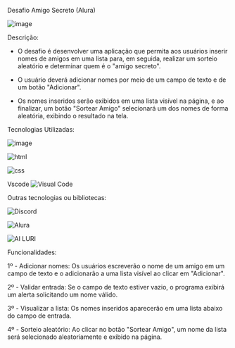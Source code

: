 Desafio Amigo Secreto (Alura)

![image](https://github.com/user-attachments/assets/1a78e672-a0aa-45b6-a3e3-8b8462a94652)

Descrição:
- O desafio é desenvolver uma aplicação que permita aos usuários inserir nomes de amigos em uma lista para, em seguida, realizar um sorteio aleatório e determinar quem é o "amigo secreto".

- O usuário deverá adicionar nomes por meio de um campo de texto e de um botão "Adicionar".

- Os nomes inseridos serão exibidos em uma lista visível na página, e ao finalizar, um botão "Sortear Amigo" selecionará um dos nomes de forma aleatória, exibindo o resultado na tela.

Tecnologias Utilizadas:


![image](https://github.com/user-attachments/assets/288bb0fe-f4b1-474f-b075-52cbcd31326e)


![html](https://github.com/user-attachments/assets/530b4cea-5833-4a55-97d5-2ffbef32b5fe)


![css](https://github.com/user-attachments/assets/d49e3486-81f9-4f55-8c7b-2a50202f0aee)

Vscode
![Visual Code](https://github.com/user-attachments/assets/74a9bc51-ce2c-495c-8301-6f643b508044)

Outras tecnologias ou bibliotecas:


![Discord](https://github.com/user-attachments/assets/3efa5e54-44e4-4d88-ae6e-98000bd58217)

![Alura](https://github.com/user-attachments/assets/8f91c4f0-48fb-436f-a893-4a3718878862)

![AI LURI](https://github.com/user-attachments/assets/f82d2ed3-1d62-4716-a150-ecc0b6c4b913)


Funcionalidades:

1º - Adicionar nomes: Os usuários escreverão o nome de um amigo em um campo de texto e o adicionarão a uma lista visível ao clicar em "Adicionar".

2º - Validar entrada: Se o campo de texto estiver vazio, o programa exibirá um alerta solicitando um nome válido.

3º - Visualizar a lista: Os nomes inseridos aparecerão em uma lista abaixo do campo de entrada.

4º - Sorteio aleatório: Ao clicar no botão "Sortear Amigo", um nome da lista será selecionado aleatoriamente e exibido na página.
